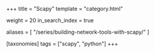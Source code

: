 +++
title = "Scapy"
template = "category.html"

weight = 20
in_search_index = true

aliases = [
    "/series/building-network-tools-with-scapy/"
]

[taxonomies]
tags = ["scapy", "python"]
+++